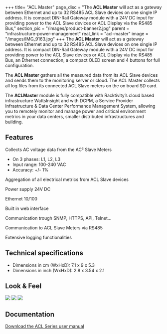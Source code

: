 +++
title= "ACL Master"
page_disc = "The **ACL Master** will act as a gateway between Ethernet and up to 32 RS485 ACL Slave devices on one single IP address. It is compact DIN-Rail Gateway module with a 24V DC input for providing power to the ACL Slave devices or ACL Display via the RS485 Bus,"
section_pic = "/images/product-banner2.jpg"
parent = "infrastructure-power-management"
real_link = "acl-master"
image = "/images/IMG_9163.jpg"
+++
The **ACL Master** will act as a gateway between Ethernet and up to 32 RS485 ACL Slave devices on one single IP address. It is compact DIN-Rail Gateway module with a 24V DC input for providing power to the ACL Slave devices or ACL Display via the RS485 Bus, an Ethernet connection, a compact OLED screen and 4 buttons for full configuration.

The **ACL Master** gathers all the measured data from its ACL Slave devices and sends them to the monitoring server or cloud. The ACL Master collects all log files from its connected ACL Slave meters on the on board SD card.

The **ACLMaster** module is fully compatible with Racktivity’s cloud based infrastructure WattsInsight and with DCPM, a Service Provider Infrastructure & Data Center Performance Management System, allowing you to remotely monitor and manage power and critical environment metrics in your data centers, smaller distributed infrastructures and building.

Features
--------

Collects AC voltage data from the AC² Slave Meters

-   On 3 phases: L1, L2, L3
-   Input range: 100-240 VAC
-   Accuracy: +/- 1%

Aggregation of all electrical metrics from ACL Slave devices

Power supply 24V DC

Ethernet 10/100

Built in web interface

Communication trough SNMP, HTTPS, API, Telnet…

Communication to ACL Slave Meters via RS485

Extensive logging functionalities

Technical specifications
------------------------

-   Dimensions in cm (WxHxD): 7.1 x 9 x 5.3
-   Dimensions in inch (WxHxD): 2.8 x 3.54 x 2.1

Look & Feel
-----------

<a href="/images/IMG_9163.jpg" class="fancybox link">![](/images/IMG_9163.jpg)</a>
<a href="/images/IMG_9167.jpg" class="fancybox link">![](/images/IMG_9167.jpg)</a>
<a href="/images/IMG_9144-Edit_0.jpg" class="fancybox link">![](/images/IMG_9144-Edit_0.jpg)</a>


Documentation
-------------

 [Download the ACL Series user manual](/pdf/ACL%20Series%20-%20User%20Manual_7.pdf "ACL Series - User Manual.pdf")